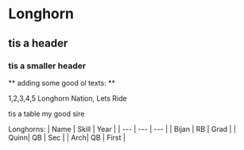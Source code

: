 # Longhorn

## tis a header

### tis a smaller header

** adding some good ol texts: **

1,2,3,4,5
Longhorn Nation, Lets Ride

tis a table my good sire

Longhorns:
| Name | Skill | Year |
| --- | --- | --- |
| Bijan | RB | Grad |
| Quinn| QB | Sec |
| Arch| QB | First |
